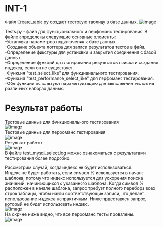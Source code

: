 # INT-1
Файл Create_table.py создает тестовую таблицу в базе данных.
![image](https://github.com/VadimNigmatillin/INT-1/assets/82418383/55d2fe74-cb0c-4ea5-9d35-937d14dea3c3)

Tests.py - файл для функционального и перфоманс тестирования.
В файле определены следующие основные элементы:  
-Установка параметров подключения к базе данных.  
-Создание объекта логгера для записи результатов тестов в файл.  
-Определение фикстуры для установки и закрытия соединения с базой данных.  
-Определение функций для логирования результатов поиска и создания индекса, если он не существует.  
-Функция "test_select_like" для функцианального тестирования.  
-Функция "test_performance_select_like" для перфоманс тестирования.  
-Обе функции используют параметризацию для выполнения тестов на различных наборах данных.

# Результат работы  
Тестовые данные для функционального тестирования  
![image](https://github.com/VadimNigmatillin/INT-1/assets/82418383/8a9aa5a7-79cb-44cb-af87-403336588b3a)  
Тестовые данные для перфоманс тестирования  
![image](https://github.com/VadimNigmatillin/INT-1/assets/82418383/4e17061d-367d-4694-b28e-fbb8bd1a522d)  
Результат работы  
![image](https://github.com/VadimNigmatillin/INT-1/assets/82418383/3ca63836-630f-4484-a8f6-d8aa3dd45e10)  
В файле test_mysql_select.log можно ознакомиться с результатами тестирования более подробно.  

Рассмотрим случай, когда индекс не будет использоваться.  
Индекс не будет работать, если символ % используется в начале шаблона, потому что индекс используется для ускорения поиска значений, начинающихся с указанного шаблона. Когда символ % расположен в начале шаблона, запрос требует полного перебора всех строк таблицы, чтобы найти соответствующие записи, что делает использование индекса непрактичным. Ниже прдеставлен запрос, который не будет использовать индекс.  
![image](https://github.com/VadimNigmatillin/INT-1/assets/82418383/7bd9b0d8-0a29-4bd8-b1e7-586bc79c342b)  
На скрине ниже видно, что все перфоманс тесты провалены.  
![image](https://github.com/VadimNigmatillin/INT-1/assets/82418383/e7d86ba7-2c96-4b32-a416-9423211a3f70)  









